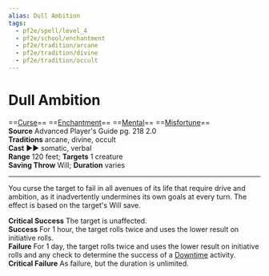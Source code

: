 ```yaml
---
alias: Dull Ambition
tags:
  - pf2e/spell/level_4
  - pf2e/school/enchantment
  - pf2e/tradition/arcane
  - pf2e/tradition/divine
  - pf2e/tradition/occult
---
```


# Dull Ambition

==[Curse](Curse.md)== ==[Enchantment](Enchantment.md)== ==[Mental](Mental.md)== ==[Misfortune](Misfortune.md)==  
__Source__ Advanced Player's Guide pg. 218 2.0  
**Traditions** arcane, divine, occult  
**Cast** ►► somatic, verbal  
**Range** 120 feet; **Targets** 1 creature  
**Saving Throw** Will; **Duration** varies

---

You curse the target to fail in all avenues of its life that require drive and ambition, as it inadvertently undermines its own goals at every turn. The effect is based on the target's Will save.

**Critical Success** The target is unaffected.  
**Success** For 1 hour, the target rolls twice and uses the lower result on initiative rolls.  
**Failure** For 1 day, the target rolls twice and uses the lower result on initiative rolls and any check to determine the success of a [Downtime](Downtime.md) activity.  
**Critical Failure** As failure, but the duration is unlimited.
